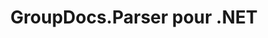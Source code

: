 ---
title: GroupDocs.Parser pour .NET
type: docs
weight: 10
url: /fr/net/
description: Les références d'API GroupDocs.Parser pour .NET contiennent des exemples, des extraits de code et de la documentation sur l'API. Il fournit des espaces de noms, des classes, des interfaces et d'autres détails d'API.
is_root: true
---